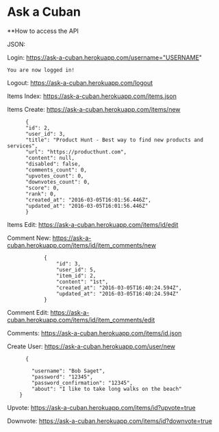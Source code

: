# Ask a Cuban

**How to access the API

JSON:

Login: https://ask-a-cuban.herokuapp.com/username="USERNAME"

    You are now logged in!
Logout: https://ask-a-cuban.herokuapp.com/logout

Items Index: https://ask-a-cuban.herokuapp.com/items.json

Items Create: https://ask-a-cuban.herokuapp.com/items/new

          {
          "id": 2,
          "user_id": 3,
          "title": "Product Hunt - Best way to find new products and services",
          "url": "https://producthunt.com",
          "content": null,
          "disabled": false,
          "comments_count": 0,
          "upvotes_count": 0,
          "downvotes_count": 0,
          "score": 0,
          "rank": 0,
          "created_at": "2016-03-05T16:01:56.446Z",
          "updated_at": "2016-03-05T16:01:56.446Z"
          }


Items Edit: https://ask-a-cuban.herokuapp.com/items/id/edit

Comment New: https://ask-a-cuban.herokuapp.com/items/id/item_comments/new

                {
                    "id": 3,
                    "user_id": 5,
                    "item_id": 2,
                    "content": "1st",
                    "created_at": "2016-03-05T16:40:24.594Z",
                    "updated_at": "2016-03-05T16:40:24.594Z"
                }

Comment Edit: https://ask-a-cuban.herokuapp.com/items/id/item_comments/edit

Comments: https://ask-a-cuban.herokuapp.com/items/id.json

Create User: https://ask-a-cuban.herokuapp.com/user/new

          {

            "username": "Bob Saget",
            "password": "12345",
            "password_confirmation": "12345",
            "about": "I like to take long walks on the beach"
        }
Upvote: https://ask-a-cuban.herokuapp.com/items/id?upvote=true

Downvote: https://ask-a-cuban.herokuapp.com/items/id?downvote=true







